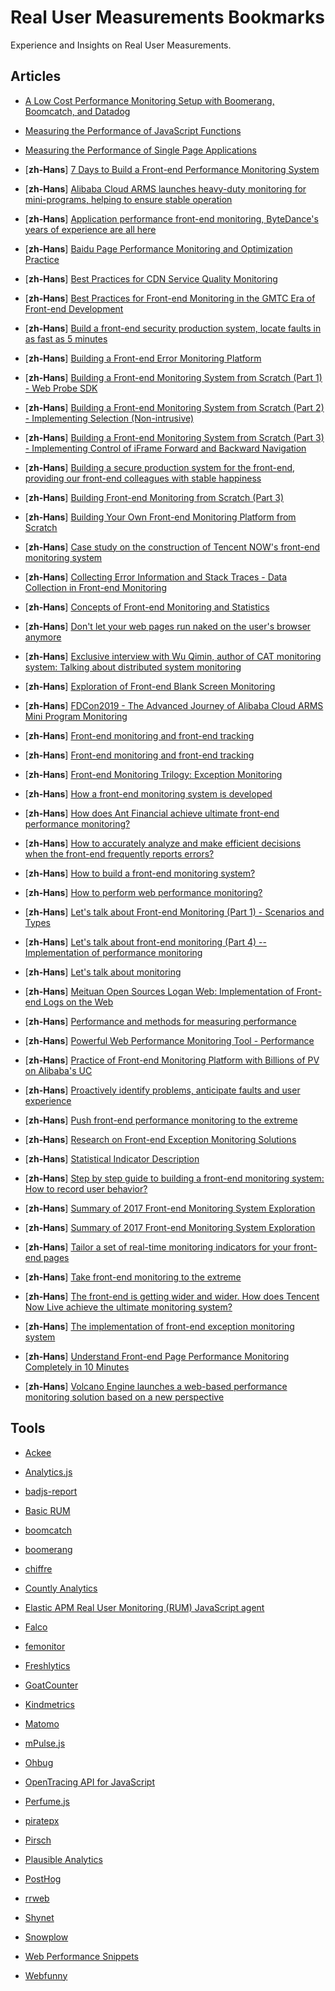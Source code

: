 # Real User Measurements Bookmarks

Experience and Insights on Real User Measurements.

## Articles

- [A Low Cost Performance Monitoring Setup with Boomerang, Boomcatch, and Datadog](https://www.tollmanz.com/rum-monitoring-boomerang-boomcatch-datadog/)

- [Measuring the Performance of JavaScript Functions](https://felixgerschau.com/measuring-the-performance-of-java-script-functions/)

- [Measuring the Performance of Single Page Applications](https://www.slideshare.net/nicjansma/measuring-the-performance-of-single-page-applications)

- [**zh-Hans**] [7 Days to Build a Front-end Performance Monitoring System](http://fex.baidu.com/blog/2014/05/build-performance-monitor-in-7-days/)

- [**zh-Hans**] [Alibaba Cloud ARMS launches heavy-duty monitoring for mini-programs, helping to ensure stable operation](https://zhuanlan.zhihu.com/p/57148166)

- [**zh-Hans**] [Application performance front-end monitoring, ByteDance's years of experience are all here](https://mp.weixin.qq.com/s/18jSRceR8ahW0SPn74-F0w)

- [**zh-Hans**] [Baidu Page Performance Monitoring and Optimization Practice](https://mp.weixin.qq.com/s/FbZa_WkUHJ5yQHJjgiUwiw)

- [**zh-Hans**] [Best Practices for CDN Service Quality Monitoring](https://mp.weixin.qq.com/s/PGoQgiP24phLtMDsjNG_Zw)

- [**zh-Hans**] [Best Practices for Front-end Monitoring in the GMTC Era of Front-end Development](https://zhuanlan.zhihu.com/p/38637451) 

- [**zh-Hans**] [Build a front-end security production system, locate faults in as fast as 5 minutes](https://www.infoq.cn/article/wxqyablxxwllaku3ttlz)

- [**zh-Hans**] [Building a Front-end Error Monitoring Platform](https://maizsss.github.io/2017/12/06/%E5%89%8D%E7%AB%AF%E9%94%99%E8%AF%AF%E7%9B%91%E6%8E%A7%E5%B9%B3%E5%8F%B0%E7%9A%84%E6%90%AD%E5%BB%BA/) 

- [**zh-Hans**] [Building a Front-end Monitoring System from Scratch (Part 1) - Web Probe SDK](https://juejin.cn/post/6844903953319067655)

- [**zh-Hans**] [Building a Front-end Monitoring System from Scratch (Part 2) - Implementing Selection (Non-intrusive)](https://juejin.cn/post/6844903956267663367)

- [**zh-Hans**] [Building a Front-end Monitoring System from Scratch (Part 3) - Implementing Control of iFrame Forward and Backward Navigation](https://juejin.cn/post/6844903959115595790)

- [**zh-Hans**] [Building a secure production system for the front-end, providing our front-end colleagues with stable happiness](https://zhuanlan.zhihu.com/p/122244561)

- [**zh-Hans**] [Building Front-end Monitoring from Scratch (Part 3)](https://zhuanlan.zhihu.com/p/95597087)

- [**zh-Hans**] [Building Your Own Front-end Monitoring Platform from Scratch](https://www.infoq.cn/video/9otJAEvtrI1bJ2ZpgmNs)

- [**zh-Hans**] [Case study on the construction of Tencent NOW's front-end monitoring system](https://www.infoq.cn/article/xQLRClgBm1G0hrRJh4qR)

- [**zh-Hans**] [Collecting Error Information and Stack Traces - Data Collection in Front-end Monitoring](https://juejin.cn/post/6844903925821210638) 

- [**zh-Hans**] [Concepts of Front-end Monitoring and Statistics](https://zhuanlan.zhihu.com/p/134132381)

- [**zh-Hans**] [Don't let your web pages run naked on the user's browser anymore](https://zhuanlan.zhihu.com/p/33067556) 

- [**zh-Hans**] [Exclusive interview with Wu Qimin, author of CAT monitoring system: Talking about distributed system monitoring](https://mp.weixin.qq.com/s/oTF2alJObnIRHAg2jpfnXA)

- [**zh-Hans**] [Exploration of Front-end Blank Screen Monitoring](https://segmentfault.com/a/1190000040236233)

- [**zh-Hans**] [FDCon2019 - The Advanced Journey of Alibaba Cloud ARMS Mini Program Monitoring](https://zhuanlan.zhihu.com/p/69468668)

- [**zh-Hans**] [Front-end monitoring and front-end tracking](https://juejin.cn/post/6844903844174888973)

- [**zh-Hans**] [Front-end monitoring and front-end tracking](https://zhuanlan.zhihu.com/p/65834362) 

- [**zh-Hans**] [Front-end Monitoring Trilogy: Exception Monitoring](https://zhuanlan.zhihu.com/p/101838837) 

- [**zh-Hans**] [How a front-end monitoring system is developed](https://zhuanlan.zhihu.com/p/56629298)

- [**zh-Hans**] [How does Ant Financial achieve ultimate front-end performance monitoring?](https://mp.weixin.qq.com/s/pqFhhb5u6w7gmUutilH5xQ) 

- [**zh-Hans**] [How to accurately analyze and make efficient decisions when the front-end frequently reports errors?](https://www.infoq.cn/video/boBxNJIzIqt8Yh5LgVUv)

- [**zh-Hans**] [How to build a front-end monitoring system?](https://github.com/closertb/closertb.github.io/issues/46) 

- [**zh-Hans**] [How to perform web performance monitoring?](http://www.alloyteam.com/2020/01/14184/)

- [**zh-Hans**] [Let's talk about Front-end Monitoring (Part 1) - Scenarios and Types](https://zhuanlan.zhihu.com/p/82658846)

- [**zh-Hans**] [Let's talk about front-end monitoring (Part 4) -- Implementation of performance monitoring](https://zhuanlan.zhihu.com/p/138442476)

- [**zh-Hans**] [Let's talk about monitoring](https://www.v2ex.com/t/718268)

- [**zh-Hans**] [Meituan Open Sources Logan Web: Implementation of Front-end Logs on the Web](https://mp.weixin.qq.com/s/j_8_kSQ4BrYR-UzIEIEIbw)

- [**zh-Hans**] [Performance and methods for measuring performance](https://zhuanlan.zhihu.com/p/44207458)

- [**zh-Hans**] [Powerful Web Performance Monitoring Tool - Performance](https://cloud.tencent.com/developer/article/1548800)

- [**zh-Hans**] [Practice of Front-end Monitoring Platform with Billions of PV on Alibaba's UC](https://zhuanlan.zhihu.com/p/79978987)

- [**zh-Hans**] [Proactively identify problems, anticipate faults and user experience](https://mp.weixin.qq.com/s/Cn48zrz0XbCA9iLL3DOwxg)

- [**zh-Hans**] [Push front-end performance monitoring to the extreme](https://www.infoq.cn/article/GCsW1ufBTIwyW5cUWOEo)

- [**zh-Hans**] [Research on Front-end Exception Monitoring Solutions](https://cdc.tencent.com/2018/09/13/frontend-exception-monitor-research/)

- [**zh-Hans**] [Statistical Indicator Description](https://www.alibabacloud.com/help/zh/application-real-time-monitoring-service/latest/statistical-metrics) 

- [**zh-Hans**] [Step by step guide to building a front-end monitoring system: How to record user behavior?](https://juejin.cn/post/6844903905394950158)

- [**zh-Hans**] [Summary of 2017 Front-end Monitoring System Exploration](https://juejin.cn/post/6844903541862039566) 

- [**zh-Hans**] [Summary of 2017 Front-end Monitoring System Exploration](https://zhuanlan.zhihu.com/p/32761159)

- [**zh-Hans**] [Tailor a set of real-time monitoring indicators for your front-end pages](https://developer.aliyun.com/article/770629)

- [**zh-Hans**] [Take front-end monitoring to the extreme](https://zhuanlan.zhihu.com/p/32262716) 

- [**zh-Hans**] [The front-end is getting wider and wider. How does Tencent Now Live achieve the ultimate monitoring system?](https://mp.weixin.qq.com/s/aqO55IyVCZzh9yhKuOKSCQ)

- [**zh-Hans**] [The implementation of front-end exception monitoring system](https://zhuanlan.zhihu.com/p/26085642) 

- [**zh-Hans**] [Understand Front-end Page Performance Monitoring Completely in 10 Minutes](https://zhuanlan.zhihu.com/p/82981365)

- [**zh-Hans**] [Volcano Engine launches a web-based performance monitoring solution based on a new perspective](https://mp.weixin.qq.com/s/bTlfSNLtXpSIGQLwUAP9Hw)

## Tools

- [Ackee](https://github.com/electerious/Ackee)

- [Analytics.js](https://github.com/segmentio/analytics-next)

- [badjs-report](https://github.com/BetterJS/badjs-report)

- [Basic RUM](https://github.com/basicrum/basicrum-all-in-one)

- [boomcatch](https://github.com/springernature/boomcatch)

- [boomerang](https://github.com/akamai/boomerang)

- [chiffre](https://github.com/chiffre-io/chiffre)

- [Countly Analytics](https://github.com/Countly/countly-server)

- [Elastic APM Real User Monitoring (RUM) JavaScript agent](https://github.com/elastic/apm-agent-rum-js)

- [Falco](https://github.com/theodo/falco)

- [femonitor](https://github.com/chalecao/femonitor)

- [Freshlytics](https://github.com/sheshbabu/freshlytics)

- [GoatCounter](https://github.com/arp242/goatcounter)

- [Kindmetrics](https://github.com/kindmetrics/kindmetrics)

- [Matomo](https://github.com/matomo-org/matomo)

- [mPulse.js](https://github.com/akamai/mpulse.js)

- [Ohbug](https://github.com/ohbug-org/ohbug)

- [OpenTracing API for JavaScript](https://github.com/opentracing/opentracing-javascript)

- [Perfume.js](https://github.com/Zizzamia/perfume.js)

- [piratepx](https://github.com/piratepx/app)

- [Pirsch](https://github.com/pirsch-analytics/pirsch)

- [Plausible Analytics](https://github.com/plausible/analytics)

- [PostHog](https://github.com/PostHog/posthog)

- [rrweb](https://github.com/rrweb-io/rrweb)

- [Shynet](https://github.com/milesmcc/shynet)

- [Snowplow](https://github.com/snowplow/snowplow)

- [Web Performance Snippets](https://github.com/nucliweb/webperf-snippets)

- [Webfunny](https://github.com/a597873885/webfunny_monitor)
